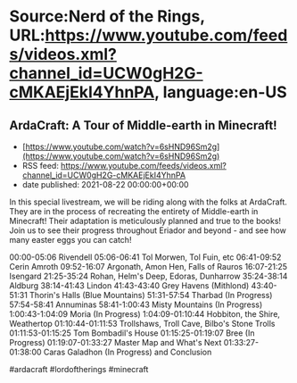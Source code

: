 # Source:Nerd of the Rings, URL:https://www.youtube.com/feeds/videos.xml?channel_id=UCW0gH2G-cMKAEjEkI4YhnPA, language:en-US

## ArdaCraft: A Tour of Middle-earth in Minecraft!
 - [https://www.youtube.com/watch?v=6sHND96Sm2g](https://www.youtube.com/watch?v=6sHND96Sm2g)
 - RSS feed: https://www.youtube.com/feeds/videos.xml?channel_id=UCW0gH2G-cMKAEjEkI4YhnPA
 - date published: 2021-08-22 00:00:00+00:00

In this special livestream, we will be riding along with the folks at ArdaCraft.  They are in the process of recreating the entirety of Middle-earth in Minecraft!  Their adaptation is meticulously planned and true to the books!  Join us to see their progress throughout Eriador and beyond - and see how many easter eggs you can catch!

00:00-05:06 Rivendell
05:06-06:41 Tol Morwen, Tol Fuin, etc
06:41-09:52 Cerin Amroth
09:52-16:07 Argonath, Amon Hen, Falls of Rauros
16:07-21:25 Isengard
21:25-35:24 Rohan, Helm's Deep, Edoras, Dunharrow
35:24-38:14 Aldburg
38:14-41:43 Lindon
41:43-43:40 Grey Havens (Mithlond)
43:40-51:31 Thorin's Halls (Blue Mountains)
51:31-57:54 Tharbad (In Progress)
57:54-58:41 Annuminas
58:41-1:00:43 Misty Mountains (In Progress)
1:00:43-1:04:09 Moria (In Progress)
1:04:09-01:10:44 Hobbiton, the Shire, Weathertop
01:10:44-01:11:53 Trollshaws, Troll Cave, Bilbo's Stone Trolls
01:11:53-01:15:25 Tom Bombadil's House
01:15:25-01:19:07 Bree (In Progress)
01:19:07-01:33:27 Master Map and What's Next
01:33:27-01:38:00 Caras Galadhon (In Progress) and Conclusion


#ardacraft #lordoftherings #minecraft

